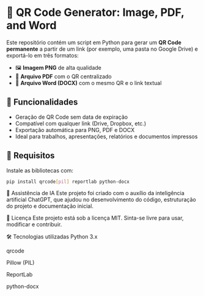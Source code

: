 # 🧾 QR Code Generator: Image, PDF, and Word

Este repositório contém um script em Python para gerar um **QR Code permanente** a partir de um link (por exemplo, uma pasta no Google Drive) e exportá-lo em três formatos:

- 🖼️ **Imagem PNG** de alta qualidade
- 📄 **Arquivo PDF** com o QR centralizado
- 📝 **Arquivo Word (DOCX)** com o mesmo QR e o link textual

## 🚀 Funcionalidades

- Geração de QR Code sem data de expiração
- Compatível com qualquer link (Drive, Dropbox, etc.)
- Exportação automática para PNG, PDF e DOCX
- Ideal para trabalhos, apresentações, relatórios e documentos impressos

## 🧠 Requisitos

Instale as bibliotecas com:

```bash
pip install qrcode[pil] reportlab python-docx
```

🤖 Assistência de IA
Este projeto foi criado com o auxílio da inteligência artificial ChatGPT, que ajudou no desenvolvimento do código, estruturação do projeto e documentação inicial.

📄 Licença
Este projeto está sob a licença MIT. Sinta-se livre para usar, modificar e contribuir.

🛠️ Tecnologias utilizadas
Python 3.x

qrcode

Pillow (PIL)

ReportLab

python-docx
